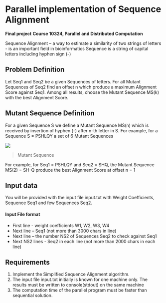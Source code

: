 # Parallel implementation of Sequence Alignment
**Final project**
**Course 10324, Parallel and Distributed Computation**

Sequence Alignment – a way to estimate a similarity of two strings of letters - is an important field in bioinformatics Sequence is a string of capital letters including hyphen sign (-)

## Problem Definition

Let Seq1 and Seq2 be a given Sequences of letters.
For all Mutant Sequences of Seq2 find an offset n which produce a maximum Alignment Score against Seq1. Among all results, choose the Mutant Sequence MS(k) with the best Alignment Score.

## Mutant Sequence Definition
For a given Sequence S we define a Mutant Sequence MS(n) which is received by insertion of hyphen (-) after n-th letter in S. For example, for a Sequence S = PSHLQY a set of 6 Mutant Sequences

![](https://i.ibb.co/G0qtTWS/sd.png)

>Mutant Sequence

For example, for Seq1 = PSHLQY and Seq2 = SHQ, the Mutant Sequence MS(2) = SH-Q produce the best Alignment Score at offset n = 1

## Input data
You will be provided with the input file input.txt with Weight Coefficients, Sequence Seq1 and few Sequences Seq2. 

####  Input File format

- First line - weight coefficients W1, W2, W3, W4
- Next line – Seq1 (not more than 3000 chars in line)
- Next line – the number NS2 of Sequences Seq2 to check against Seq1
- Next NS2 lines - Seq2 in each line (not more than 2000 chars in each line)


## Requirements
1. Implement the Simplified Sequence Alignment algorithm.
2. The input file input.txt initially is known for one machine only. The results must be written to console(stdout) on the same machine
3. The computation time of the parallel program must be faster than sequential solution. 
